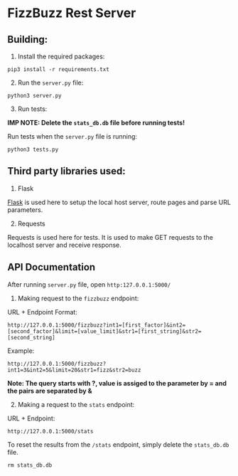 # FizzBuzz Rest Server

## Building:

1. Install the required packages:
```
pip3 install -r requirements.txt
```

2. Run the ``server.py`` file:

```
python3 server.py
```

3. Run tests:

**IMP NOTE: Delete the ``stats_db.db`` file before running tests!**

Run tests when the ``server.py`` file is running:
```
python3 tests.py
```

## Third party libraries used:

1. Flask

[Flask](https://flask.palletsprojects.com/en/3.0.x/api/) is used here to setup the local host server, route pages and parse URL parameters.

2. Requests

Requests is used here for tests. It is used to make GET requests to the localhost server and receive response.

## API Documentation

After running ``server.py`` file, open ``http:127.0.0.1:5000/``

1. Making request to the ``fizzbuzz`` endpoint:


URL + Endpoint Format:
```
http://127.0.0.1:5000/fizzbuzz?int1=[first_factor]&int2=[second_factor]&limit=[value_limit]&str1=[first_string]&str2=[second_string]
```

Example:
```
http://127.0.0.1:5000/fizzbuzz?int1=3&int2=5&limit=20&str1=fizz&str2=buzz
```

**Note: The query starts with ?, value is assiged to the parameter by = and the pairs are separated by &**

2. Making a request to the ``stats`` endpoint:

URL + Endpoint:
```
http://127.0.0.1:5000/stats
```

To reset the results from the ``/stats`` endpoint, simply delete the ``stats_db.db`` file.
```
rm stats_db.db
```